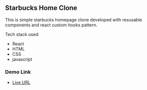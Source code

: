 ## Starbucks Home Clone

This is simple starbucks homepage clone developed with resusable components and react custom hooks pattern.

Tech stack used

- React
- HTML
- CSS
- javascript

### Demo Link

- [Live URL](https://iamchiki.github.io/crypto-info-app/)
